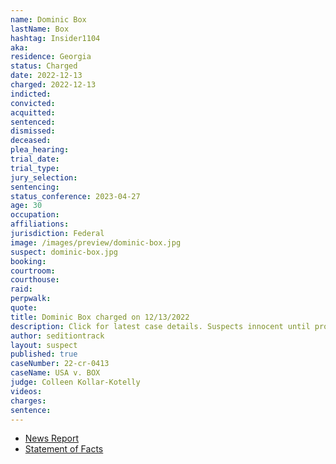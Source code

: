 ```yaml
---
name: Dominic Box
lastName: Box
hashtag: Insider1104
aka:
residence: Georgia
status: Charged
date: 2022-12-13
charged: 2022-12-13
indicted:
convicted:
acquitted:
sentenced:
dismissed:
deceased:
plea_hearing:
trial_date:
trial_type:
jury_selection:
sentencing:
status_conference: 2023-04-27
age: 30
occupation:
affiliations:
jurisdiction: Federal
image: /images/preview/dominic-box.jpg
suspect: dominic-box.jpg
booking:
courtroom:
courthouse:
raid:
perpwalk:
quote:
title: Dominic Box charged on 12/13/2022
description: Click for latest case details. Suspects innocent until proven guilty.
author: seditiontrack
layout: suspect
published: true
caseNumber: 22-cr-0413
caseName: USA v. BOX
judge: Colleen Kollar-Kotelly
videos:
charges:
sentence:
---
```

- [News Report](https://www.gpb.org/news/2021/01/11/savannah-car-salesman-fired-over-actions-at-us-capitol)
- [Statement of Facts](https://storage.courtlistener.com/recap/gov.uscourts.dcd.250226/gov.uscourts.dcd.250226.1.1.pdf)
